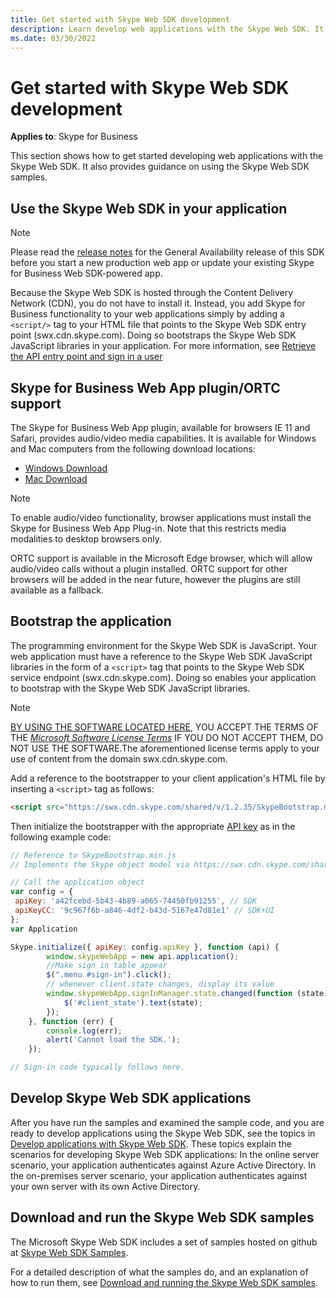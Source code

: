 ```yaml
---
title: Get started with Skype Web SDK development
description: Learn develop web applications with the Skype Web SDK. It also provides guidance on using the Skype Web SDK samples.
ms.date: 03/30/2022
---
```


# Get started with Skype Web SDK development

**Applies to**: Skype for Business

This section shows how to get started developing web applications with the Skype Web SDK. It also provides guidance on using the Skype Web SDK samples.

## Use the Skype Web SDK in your application

> [!NOTE]
> Please read the [release notes](ReleaseNotes.md) for the General Availability release of this SDK before you start a new production web app or update your existing Skype for Business Web SDK-powered app.

Because the Skype Web SDK is hosted through the Content Delivery Network (CDN), you do not have to install it. Instead, you add Skype for Business functionality to your web applications simply by adding a `<script/>` tag to your HTML file that points to the Skype Web SDK entry point (swx.cdn.skype.com). Doing so bootstraps the Skype Web SDK JavaScript libraries in your application. For more information, see [Retrieve the API entry point and sign in a user](GetAPIEntrySignIn.md)

## Skype for Business Web App plugin/ORTC support

The Skype for Business Web App plugin, available for browsers IE 11 and Safari, provides audio/video media capabilities. It is available for Windows and Mac computers from the following download locations:

- [Windows Download](https://swx.cdn.skype.com/s4b-plugin/16.2.0.67/SkypeMeetingsApp.msi)
- [Mac Download](https://swx.cdn.skype.com/s4b-plugin/16.2.0.67/SkypeForBusinessPlugin.pkg)

> [!NOTE]
> To enable audio/video functionality, browser applications must install the Skype for Business Web App Plug-in. Note that this restricts media modalities to desktop browsers only.

ORTC support is available in the Microsoft Edge browser, which will allow audio/video calls without a plugin installed.  ORTC support for other browsers will be added in the near future, however the plugins are still available as a fallback.

## Bootstrap the application

The programming environment for the Skype Web SDK is JavaScript. Your web application must have a reference to the Skype Web SDK JavaScript libraries in the form of a `<script>` tag that points to the Skype Web SDK service endpoint (swx.cdn.skype.com). Doing so enables your application to bootstrap with the Skype Web SDK JavaScript libraries.

> [!NOTE]
> [BY USING THE SOFTWARE LOCATED HERE](/skype-sdk/WebSDK/docs/SkypeWebSDK), YOU ACCEPT THE TERMS OF THE _[Microsoft Software License Terms](TermsOfService.md)_ IF YOU DO NOT ACCEPT THEM, DO NOT USE THE SOFTWARE.The aforementioned license terms apply to your use of content from the domain swx.cdn.skype.com.

Add a reference to the bootstrapper to your client application's HTML file by inserting a `<script>` tag as follows:

```html
<script src="https://swx.cdn.skype.com/shared/v/1.2.35/SkypeBootstrap.min.js"></script> 
```

Then initialize the bootstrapper with the appropriate [API key](/skype-sdk/websdk/docs/apiproductkeys) as in the following example code:

```js
// Reference to SkypeBootstrap.min.js
// Implements the Skype object model via https://swx.cdn.skype.com/shared/v/1.2.35/SkypeBootstrap.min.js

// Call the application object
var config = {
 apiKey: 'a42fcebd-5b43-4b89-a065-74450fb91255', // SDK
 apiKeyCC: '9c967f6b-a846-4df2-b43d-5167e47d81e1' // SDK+UI
}; 
var Application

Skype.initialize({ apiKey: config.apiKey }, function (api) {
        window.skypeWebApp = new api.application();
        //Make sign in table appear
        $(".menu #sign-in").click();
        // whenever client.state changes, display its value
        window.skypeWebApp.signInManager.state.changed(function (state) {
            $('#client_state').text(state);
        });
    }, function (err) {
        console.log(err);
        alert('Cannot load the SDK.');
    });

// Sign-in code typically follows here.

```

## Develop Skype Web SDK applications

After you have run the samples and examined the sample code, and you are ready to develop applications using the Skype Web SDK, see the topics in [Develop applications with Skype Web SDK](DevelopApplications.md). These topics explain the scenarios for developing Skype Web SDK applications: In the online server scenario, your application authenticates against Azure Active Directory. In the on-premises server scenario, your application authenticates against your own server with its own Active Directory.

## Download and run the Skype Web SDK samples

The Microsoft Skype Web SDK includes a set of samples hosted on github at [Skype Web SDK Samples](https://github.com/OfficeDev/skype-web-sdk-samples).

For a detailed description of what the samples do, and an explanation of how to run them, see [Download and running the Skype Web SDK samples](DownloadRunSamples.md).
